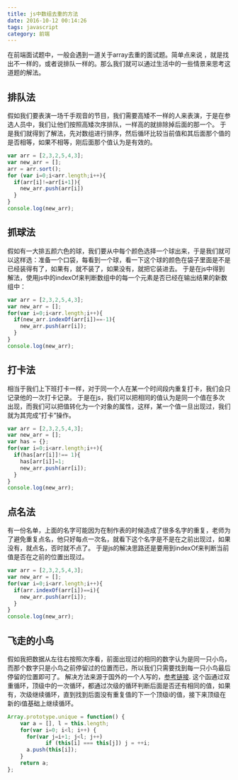 ```yaml
---
title: js中数组去重的方法
date: 2016-10-12 00:14:26
tags: javascript
category: 前端
---
```


在前端面试题中，一般会遇到一道关于array去重的面试题。简单点来说 ，就是找出不一样的，或者说排队一样的。那么我们就可以通过生活中的一些情景来思考这道题的解法。

## 排队法

假如我们要表演一场千手观音的节目，我们需要高矮不一样的人来表演，于是在参选人员中，我们让他们按照高矮次序排队，一样高的就排除掉后面的那一个。
于是我们就得到了解法，先对数组进行排序，然后循环比较当前值和其后面那个值的是否相等，如果不相等，刚后面那个值认为是有效的。

```javascript
var arr = [2,3,2,5,4,3];
var new_arr = [];
arr = arr.sort();
for (var i=0;i<arr.length;i++){
  if(arr[i]!=arr[i+1]){
    new_arr.push(arr[i])
  }
}
console.log(new_arr);
```
## 抓球法

假如有一大排五颜六色的球，我们要从中每个颜色选择一个球出来，于是我们就可以这样选：准备一个口袋，每看到一个球，看一下这个球的颜色在袋子里面是不是已经装得有了，如果有，就不装了，如果没有，就把它装进去。
于是在js中得到解法，使用js中的indexOf来判断数组中的每一个元素是否已经在输出结果的新数组中：

```javascript
var arr = [2,3,2,5,4,3];
var new_arr = [];
for(var i=0;i<arr.length;i++){
  if(new_arr.indexOf(arr[i])==-1){
    new_arr.push(arr[i]);
  }
}
console.log(new_arr);
```

## 打卡法

相当于我们上下班打卡一样，对于同一个人在某一个时间段内重复打卡，我们会只记录他的一次打卡记录。
于是在js，我们可以把相同的值认为是同一个值在多次出现，而我们可以把值转化为一个对象的属性，这样，某一个值一旦出现过，我们就为其完成“打卡”操作。

```javascript
var arr = [2,3,2,5,4,3];
var new_arr = [];
var has = {};
for(var i=0;i<arr.length;i++){
  if(has[arr[i]]!== 1){
    has[arr[i]]=1;
    new_arr.push(arr[i]);
  }
}
console.log(new_arr);
```

## 点名法

有一份名单，上面的名字可能因为在制作表的时候造成了很多名字的重复，老师为了避免重复点名，他只好每点一次名，就看下这个名字是不是在之前出现过，如果没有，就点名，否时就不点了。
于是js的解决思路还是要用到indexOf来判断当前值是否在之前的位置出现过。
```javascript
var arr = [2,3,2,5,4,3];
var new_arr = [];
for(var i=0;i<arr.length;i++){
  if(arr.indexOf(arr[i])==i){
    new_arr.push(arr[i]);
  }
}
console.log(new_arr);
```

## 飞走的小鸟

假如我把数据从左往右按照次序看，前面出现过的相同的数字认为是同一只小鸟，而那个数字只是小鸟之前停留过的位置而已，所以我们只需要找到每一只小鸟最后停留的位置即可了。
解决方法来源于国外的一个人写的，[参考链接](http://www.shamasis.net/2009/09/fast-algorithm-to-find-unique-items-in-javascript-array/).
这个函通过双重循环，顶级中的一次循环，都通过次级的循环判断后面是否还有相同的值，如果有，次级继续循环，直到找到后面没有重复值的下一个顶级i的值，接下来顶级在新的i值基础上继续循环。

```javascript 
Array.prototype.unique = function() {
    var a = [], l = this.length;
    for(var i=0; i<l; i++) {
      for(var j=i+1; j<l; j++)
            if (this[i] === this[j]) j = ++i;
      a.push(this[i]);
    }
    return a;
};
```